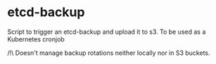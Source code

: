 # etcd-backup
Script to trigger an etcd-backup and upload it to s3.
To be used as a Kubernetes cronjob

/!\ Doesn't manage backup rotations neither locally nor in S3 buckets.
